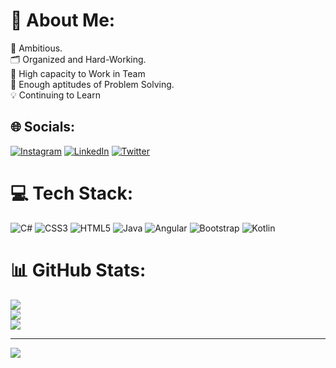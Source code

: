 # 💫 About Me:
🚀 Ambitious.     <br>🗂️ Organized and Hard-Working.      <br>🤝 High capacity to Work in Team     <br>🤔 Enough aptitudes of Problem Solving.        <br>💡 Continuing to Learn


## 🌐 Socials:
[![Instagram](https://img.shields.io/badge/Instagram-%23E4405F.svg?logo=Instagram&logoColor=white)](https://instagram.com/ale101a) [![LinkedIn](https://img.shields.io/badge/LinkedIn-%230077B5.svg?logo=linkedin&logoColor=white)](https://linkedin.com/in/alejandro-saiz-922a15194) [![Twitter](https://img.shields.io/badge/Twitter-%231DA1F2.svg?logo=Twitter&logoColor=white)](https://twitter.com/ale101a1) 

# 💻 Tech Stack:
![C#](https://img.shields.io/badge/c%23-%23239120.svg?style=for-the-badge&logo=c-sharp&logoColor=white) ![CSS3](https://img.shields.io/badge/css3-%231572B6.svg?style=for-the-badge&logo=css3&logoColor=white) ![HTML5](https://img.shields.io/badge/html5-%23E34F26.svg?style=for-the-badge&logo=html5&logoColor=white) ![Java](https://img.shields.io/badge/java-%23ED8B00.svg?style=for-the-badge&logo=java&logoColor=white) ![Angular](https://img.shields.io/badge/angular-%23DD0031.svg?style=for-the-badge&logo=angular&logoColor=white) ![Bootstrap](https://img.shields.io/badge/bootstrap-%23563D7C.svg?style=for-the-badge&logo=bootstrap&logoColor=white) ![Kotlin](https://img.shields.io/badge/kotlin-%230095D5.svg?style=for-the-badge&logo=kotlin&logoColor=white)
# 📊 GitHub Stats:
![](https://github-readme-stats.vercel.app/api?username=asu101&theme=dark&hide_border=false&include_all_commits=true&count_private=true)<br/>
![](https://github-readme-streak-stats.herokuapp.com/?user=asu101&theme=dark&hide_border=false)<br/>
![](https://github-readme-stats.vercel.app/api/top-langs/?username=asu101&theme=dark&hide_border=false&include_all_commits=true&count_private=true&layout=compact)

---
[![](https://visitcount.itsvg.in/api?id=asu101&icon=0&color=0)](https://visitcount.itsvg.in)
